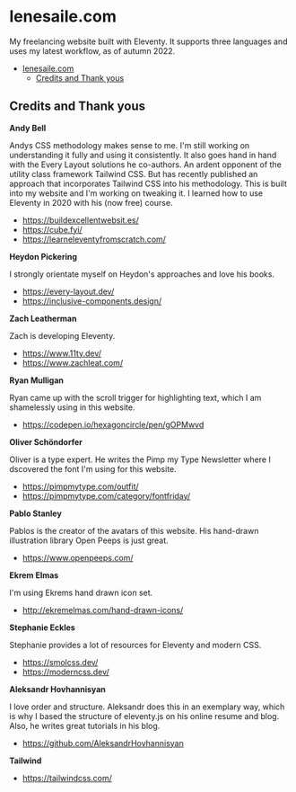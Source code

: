 # lenesaile.com

My freelancing website built with Eleventy. It supports three languages and uses my latest workflow, as of autumn 2022.

- [lenesaile.com](#lenesailecom)
  - [Credits and Thank yous](#credits-and-thank-yous)

## Credits and Thank yous

**Andy Bell**

Andys CSS methodology makes sense to me. I'm still working on understanding it fully and using it consistently. It also goes hand in hand with the Every Layout solutions he co-authors. An ardent opponent of the utility class framework Tailwind CSS. But has recently published an approach that incorporates Tailwind CSS into his methodology. This is built into my website and I'm working on tweaking it.
I learned how to use Eleventy in 2020 with his (now free) course.

- https://buildexcellentwebsit.es/
- https://cube.fyi/
- https://learneleventyfromscratch.com/

**Heydon Pickering**

I strongly orientate myself on Heydon's approaches and love his books.

- https://every-layout.dev/
- https://inclusive-components.design/

**Zach Leatherman**

Zach is developing Eleventy.

- https://www.11ty.dev/
- https://www.zachleat.com/

**Ryan Mulligan**

Ryan came up with the scroll trigger for highlighting text, which I am shamelessly using in this website.

- https://codepen.io/hexagoncircle/pen/gOPMwvd

**Oliver Schöndorfer**

Oliver is a type expert. He writes the Pimp my Type Newsletter where I dscovered the font I'm using for this website.

- https://pimpmytype.com/outfit/
- https://pimpmytype.com/category/fontfriday/

**Pablo Stanley**

Pablos is the creator of the avatars of this website. His hand-drawn illustration library Open Peeps is just great.

- https://www.openpeeps.com/

**Ekrem Elmas**

I'm using Ekrems hand drawn icon set.

- http://ekremelmas.com/hand-drawn-icons/

**Stephanie Eckles**

Stephanie provides a lot of resources for Eleventy and modern CSS.

- https://smolcss.dev/
- https://moderncss.dev/

**Aleksandr Hovhannisyan**

I love order and structure. Aleksandr does this in an exemplary way, which is why I based the structure of eleventy.js on his online resume and blog. Also, he writes great tutorials in his blog.

- https://github.com/AleksandrHovhannisyan

**Tailwind**

- https://tailwindcss.com/
